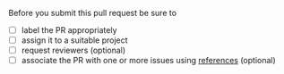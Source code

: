 Before you submit this pull request be sure to

- [ ] label the PR appropriately
- [ ] assign it to a suitable project
- [ ] request reviewers (optional)
- [ ] associate the PR with one or more issues using [references](https://help.github.com/en/github/writing-on-github/autolinked-references-and-urls#issues-and-pull-requests) (optional)
